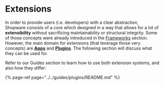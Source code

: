 # Extensions

In order to provide users \(i.e. developers\) with a clear abstraction, Shopware consists of a core which designed in a way that allows for a lot of **extensibility** without sacrificing maintainability or structural integrity. Some of those concepts were already introduced in the [Frameworks](../framework/) section. However, the main domain for extensions \(that leverage those very concepts\) are [**Apps**](apps-concept.md) and [**Plugins**](../../products/plugins/). The following section will discuss what they can be used for.

Refer to our Guides section to learn how to use both extension systems, and also how they differ:

{% page-ref page="../../guides/plugins/README.md" %}

